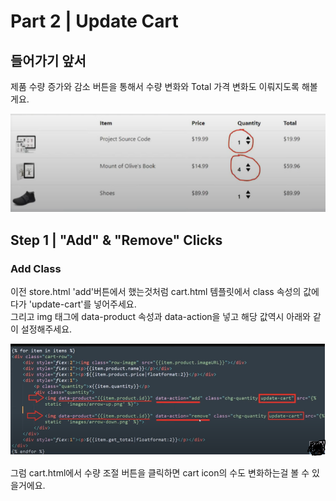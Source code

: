 # Part 2 \| Update Cart

##  들어가기 앞서 

제품 수량 증가와 감소 버튼을 통해서 수량 변화와 Total 가격 변화도 이뤄지도록 해볼게요. 

![](../../../../.gitbook/assets/image%20%28434%29.png)

## Step 1 \| "Add" & "Remove" Clicks

### Add Class 

이전 store.html 'add'버튼에서 했는것처럼 cart.html 템플릿에서 class 속성의 값에다가 'update-cart'를 넣어주세요.   
그리고 img 태그에 data-product 속성과 data-action을 넣고 해당 값역시 아래와 같이 설정해주세요. 

![](../../../../.gitbook/assets/image%20%28438%29.png)



그럼 cart.html에서 수량 조절 버튼을 클릭하면 cart icon의 수도 변화하는걸 볼 수 있을거에요.

